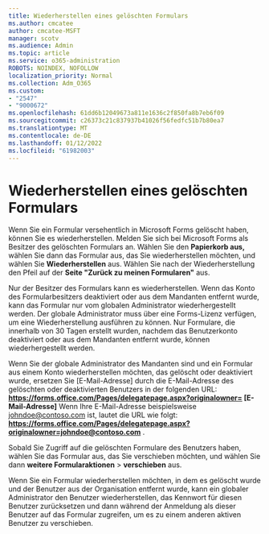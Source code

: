 ```yaml
---
title: Wiederherstellen eines gelöschten Formulars
ms.author: cmcatee
author: cmcatee-MSFT
manager: scotv
ms.audience: Admin
ms.topic: article
ms.service: o365-administration
ROBOTS: NOINDEX, NOFOLLOW
localization_priority: Normal
ms.collection: Adm_O365
ms.custom:
- "2547"
- "9000672"
ms.openlocfilehash: 61dd6b12049673a811e1636c2f850fa8b7eb6f09
ms.sourcegitcommit: c26373c21c837937b41026f56fedfc51b7b80ea7
ms.translationtype: MT
ms.contentlocale: de-DE
ms.lasthandoff: 01/12/2022
ms.locfileid: "61982003"
---
```

# <a name="restore-a-deleted-form"></a>Wiederherstellen eines gelöschten Formulars

Wenn Sie ein Formular versehentlich in Microsoft Forms gelöscht haben, können Sie es wiederherstellen. Melden Sie sich bei Microsoft Forms als Besitzer des gelöschten Formulars an. Wählen Sie den **Papierkorb aus,** wählen Sie dann das Formular aus, das Sie wiederherstellen möchten, und wählen Sie **Wiederherstellen** aus. Wählen Sie nach der Wiederherstellung den Pfeil auf der **Seite "Zurück zu meinen Formularen"** aus.

Nur der Besitzer des Formulars kann es wiederherstellen. Wenn das Konto des Formularbesitzers deaktiviert oder aus dem Mandanten entfernt wurde, kann das Formular nur vom globalen Administrator wiederhergestellt werden. Der globale Administrator muss über eine Forms-Lizenz verfügen, um eine Wiederherstellung ausführen zu können. Nur Formulare, die innerhalb von 30 Tagen erstellt wurden, nachdem das Benutzerkonto deaktiviert oder aus dem Mandanten entfernt wurde, können wiederhergestellt werden.

Wenn Sie der globale Administrator des Mandanten sind und ein Formular aus einem Konto wiederherstellen möchten, das gelöscht oder deaktiviert wurde, ersetzen Sie [E-Mail-Adresse] durch die E-Mail-Adresse des gelöschten oder deaktivierten Benutzers in der folgenden URL: **https://forms.office.com/Pages/delegatepage.aspx?originalowner= [E-Mail-Adresse]** Wenn Ihre E-Mail-Adresse beispielsweise johndoe@contoso.com ist, lautet die URL wie folgt: **https://forms.office.com/Pages/delegatepage.aspx?originalowner=johndoe@contoso.com** . 

Sobald Sie Zugriff auf die gelöschten Formulare des Benutzers haben, wählen Sie das Formular aus, das Sie verschieben möchten, und wählen Sie dann **weitere Formularaktionen**  >  **verschieben** aus.

Wenn Sie ein Formular wiederherstellen möchten, in dem es gelöscht wurde und der Benutzer aus der Organisation entfernt wurde, kann ein globaler Administrator den Benutzer wiederherstellen, das Kennwort für diesen Benutzer zurücksetzen und dann während der Anmeldung als dieser Benutzer auf das Formular zugreifen, um es zu einem anderen aktiven Benutzer zu verschieben. 